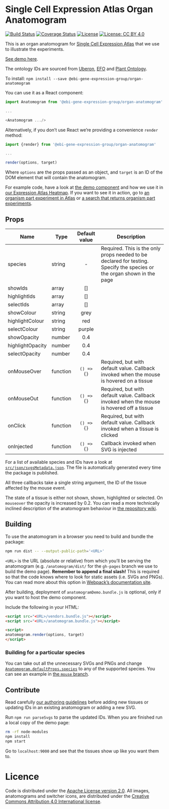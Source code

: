 # Single Cell Expression Atlas Organ Anatomogram

[![Build Status](https://travis-ci.org/ebi-gene-expression-group/organ-anatomogram.svg?branch=master)](https://travis-ci.org/ebi-gene-expression-group/organ-anatomogram) [![Coverage Status](https://coveralls.io/repos/github/ebi-gene-expression-group/organ-anatomogram/badge.svg?branch=master)](https://coveralls.io/github/ebi-gene-expression-group/organ-anatomogram?branch=master) [![License](https://img.shields.io/badge/License-Apache%202.0-blue.svg)](https://opensource.org/licenses/Apache-2.0) [![License: CC BY 4.0](https://img.shields.io/badge/License-CC%20BY%204.0-lightgrey.svg)](https://creativecommons.org/licenses/by/4.0/)

This is an organ anatomogram for [Single Cell Expression Atlas](https://www.ebi.ac.uk/gxa/sc) that we use to illustrate the experiments.

[See demo here](https://ebi-gene-expression-group.github.io/organ-anatomogram/).

The ontology IDs are sourced from [Uberon](www.uberon.org), [EFO](www.ebi.ac.uk/efo) and [Plant
Ontology](www.plantontology.org/).

To install:
`npm install --save @ebi-gene-expression-group/organ-anatomogram`

You can use it as a React component:

```js
import Anatomogram from '@ebi-gene-expression-group/organ-anatomogram'

...

<Anatomogram .../>

```

Alternatively, if you don’t use React we’re providing a convenience `render` method:

```js
import {render} from '@ebi-gene-expression-group/organ-anatomogram'

...

render(options, target)
```

Where `options` are the props passed as an object, and `target` is an ID of the DOM element that will contain the
anatomogram.

For example code, have a look at [the demo component](https://github.com/gxa/anatomogram/blob/master/html/AnatomogramDemo.js) 
and how we use it in [our Expression Atlas Heatmap](https://github.com/gxa/atlas-heatmap). 
If you want to see it in action, go to [an organism part experiment in Atlas](https://www.ebi.ac.uk/gxa/experiments/E-MTAB-513) 
or [a search that returns organism part experiments](https://www.ebi.ac.uk/gxa/search?geneQuery=[{%22value%22:%22zinc%20finger%22}]).

## Props

| Name             | Type     | Default value  | Description                                                          |
|------------------|----------|:--------------:|----------------------------------------------------------------------|
| species          | string   |       -        | Required. This is the only props needed to be declared for testing. Specify the species or the organ shown in the page         |
| showIds          | array    |       []       |                                                                      |
| highlightIds     | array    |       []       |                                                                      |
| selectIds        | array    |       []       |                                                                      |
| showColour       | string   | grey           |                                                                      |
| highlightColour  | string   | red            |                                                                      |
| selectColour     | string   | purple         |                                                                      |
| showOpacity      | number   | 0.4            |                                                                      |
| highlightOpacity | number   | 0.4            |                                                                      |
| selectOpacity    | number   | 0.4            |                                                                      |
| onMouseOver      | function |   `() => {}`   | Required, but with default value. Callback invoked when the mouse is hovered on a tissue     |
| onMouseOut       | function |   `() => {}`   | Required, but with default value. Callback invoked when the mouse is hovered off a tissue    |
| onClick          | function |   `() => {}`   | Required, but with default value. Callback invoked when a tissue is clicked                  |
| onInjected       | function |   `() => {}`   | Callback invoked when SVG is injected                                |

For a list of available species and IDs have a look at
[`src/json/svgsMetadata.json`](https://github.com/gxa/anatomogram/blob/master/src/json/svgsMetadata.json). The file is automatically generated every time the package is published.

All three callbacks take a single string argument, the ID of the tissue affected by the mouse event.

The state of a tissue is either not shown, shown, highlighted or selected. On `mouseover` the opacity is increased by
0.2. You can read a more technically inclined description of the anatomogram behaviour in [the repository
wiki](https://github.com/gxa/anatomogram/wiki).

## Building

To use the anatomogram in a browser you need to build and bundle the package:

```sh
npm run dist -- --output-public-path='<URL>'
```

`<URL>` is the URL (absolute or relative) from which you’ll be serving the anatomogram (e.g. `/anatomogram/dist/` for
the `gh-pages` branch we use to build the demo page). **Remember to append a final slash!** This is required so that
the code knows where to look for static assets (i.e. SVGs and PNGs). You can read more about this option in [Webpack’s
documentation site](https://webpack.js.org/configuration/output/#output-publicpath).

After building, deployment of `anatomogramDemo.bundle.js` is optional, only if you want to host the demo component.

Include the following in your HTML:

```html
<script src="<URL>/vendors.bundle.js"></script>
<script src="<URL>/anatomogram.bundle.js"></script>

<script>
anatomogram.render(options, target)
</script>
```

### Building for a particular species

You can take out all the unnecessary SVGs and PNGs and change
[`Anatomogram.defaultProps.species`](https://github.com/gxa/anatomogram/blob/master/src/Anatomogram.js#L56) to any of
the supported species. You can see an example in [the `mouse` branch](https://github.com/gxa/anatomogram/tree/mouse).

## Contribute

Read carefully [our authoring guidelines](https://github.com/ebi-gene-expression-group/organ-anatomogram/blob/master/src/svg/ORGAN-README.md) before
adding new tissues or updating IDs in an existing anatomogram or adding a new SVG.

Run `npm run parseSvgs` to parse the updated IDs. When you are finished run a local copy of the demo page:

```sh
rm -rf node-modules
npm install
npm start
```

Go to `localhost:9000` and see that the tissues show up like you want them to.

# Licence

Code is distributed under the [Apache License version 2.0](https://www.apache.org/licenses/LICENSE-2.0.html).
All images, anatomograms and switcher icons, are distributed under the [Creative Commons Attribution 4.0 International
license](https://creativecommons.org/licenses/by/4.0/).
